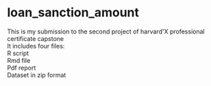 # loan_sanction_amount
This is my submission to the second project of harvard'X professional certificate capstone \
It includes four files: \
R script \
Rmd file \
Pdf report \
Dataset in zip format
